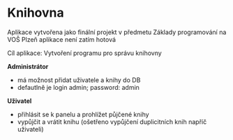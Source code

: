 # Knihovna
Aplikace vytvořena jako finální projekt v předmetu Základy programování na VOŠ Plzeň
aplikace není zatím hotová

Cíl aplikace: Vytvoření programu pro správu knihovny

**Administrátor**
- má možnost přidat uživatele a knihy do DB
- defautlně je login admin; password: admin

**Uživatel**
- přihlásit se k panelu a prohlížet půjčené knihy
- vypůjčit a vrátit knihu (ošetřeno vypůjčení duplicitních knih napříč uživateli)
